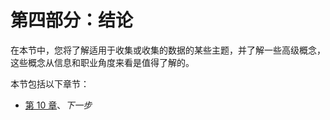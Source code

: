 # 第四部分：结论

在本节中，您将了解适用于收集或收集的数据的某些主题，并了解一些高级概念，这些概念从信息和职业角度来看是值得了解的。

本节包括以下章节：

*   [第 10 章](10.html)、*下一步*